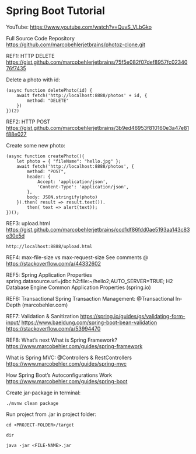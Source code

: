 # Spring Boot Tutorial

YouTube:
https://www.youtube.com/watch?v=QuvS_VLbGko

Full Source Code Repository
https://github.com/marcobehlerjetbrains/photoz-clone.git


REF1: HTTP DELETE
https://gist.github.com/marcobehlerjetbrains/75f5e082f07def8957fc0234076f7435


Delete a photo with id:
```
(async function deletePhoto(id) {
    await fetch('http://localhost:8888/photos' + id, {
        method: "DELETE"
    })
})(2)
```


REF2: HTTP POST
https://gist.github.com/marcobehlerjetbrains/3b9ed46953f810160e3a47e81f88e027

Create some new photo:
```
(async function createPhoto(){
    let photo = { "fileName": "hello.jpg" };
    await fetch('http://localhost:8888/photos', {
        method: "POST",
        header: {
            Accept: 'application/json',
            'Content-Type': 'application/json',
        },
        body: JSON.stringify(photo)
    }).then( result => result.text()).
        then( text => alert(text));
})();
```



REF3: upload.html
https://gist.github.com/marcobehlerjetbrains/ccd1df86fdd0ae5193aa143c83e30e5d

````
http://localhost:8888/upload.html
````

REF4: max-file-size vs max-request-size
See comments @ https://stackoverflow.com/a/44332602


REF5: Spring Application Properties
spring.datasource.url=jdbc:h2:file:~/hello2;AUTO_SERVER=TRUE;
H2 Database Engine
Common Application Properties (spring.io)


REF6: Transactional
Spring Transaction Management: @Transactional In-Depth (marcobehler.com)


REF7: Validation & Sanitization
https://spring.io/guides/gs/validating-form-input/
https://www.baeldung.com/spring-boot-bean-validation
https://stackoverflow.com/a/53994470


REF8: What’s next
What is Spring Framework?
https://www.marcobehler.com/guides/spring-framework

What is Spring MVC: @Controllers & RestControllers https://www.marcobehler.com/guides/spring-mvc

How Spring Boot’s Autoconfigurations Work
https://www.marcobehler.com/guides/spring-boot

Create jar-package in terminal:
```
./mvnw clean package
```

Run project from .jar in project folder:
```
cd <PROJECT-FOLDER>/target

dir

java -jar <FILE-NAME>.jar
```
